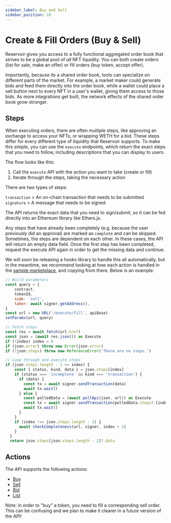 ```yaml
---
sidebar_label: Buy and Sell
sidebar_position: 10
---
```


# Create & Fill Orders (Buy & Sell)

Reservoir gives you access to a fully functional aggregated order book that strives to be a global pool of _all_ NFT liquidity. You can both create orders (list for sale, make an offer) or fill orders (buy token, accept offer).

Importantly, because its a shared order book, tools can specialize on different parts of the market. For example, a market maker could generate bids and feed them directly into the order book, while a wallet could place a sell button next to every NFT in a user's wallet, giving them access to those bids. As more integrations get built, the network effects of the shared order book grow stronger.

## Steps

When executing orders, there are often multiple steps, like approving an exchange to access your NFTs, or wrapping WETH for a bid. These steps differ for every different type of liquidity that Reservoir supports. To make this simple, you can use the `execute` endpoints, which return the exact steps that you need to follow, including descriptions that you can display to users.

The flow looks like this:

1. Call the `execute` API with the action you want to take (create or fill)
2. Iterate through the steps, taking the necessary action

There are two types of steps:

`transaction` > An on-chain transaction that needs to be submitted  
`signature` > A message that needs to be signed

The API returns the exact data that you need to sign/submit, so it can be fed directly into an Ethereum library like Ethers.js.

Any steps that have already been completely (e.g. because the user previously did an approval) are marked as `complete` and can be skipped. Sometimes, the steps are dependent on each other. In these cases, the API will return an empty data field. Once the first step has been completed, request the execute API again in order to get the missing data and continue.

We will soon be releasing a hooks library to handle this all automatically, but in the meantime, we recommend looking at how each action is handled in the [sample marketplace](https://github.com/reservoirprotocol/sample-marketplace/blob/46c25d3b0f78653f8efe7967d91cb79847f44043/components/BuyNow.tsx), and copying from there. Below is an example:

```js
// Build parameters
const query = {
    contract,
    tokenId,
    side: 'sell',
    taker: await signer.getAddress(),
}
const url = new URL('/execute/fill', apiBase)
setParams(url, query)

// Fetch steps
const res = await fetch(url.href)
const json = (await res.json()) as Execute
if (!index) index = 0
if (json.error) throw new Error(json.error)
if (!json.steps) throw new ReferenceError('There are no steps.')

// Loop through and execute steps
if (json.steps.length - 1 >= index) {
    const { status, kind, data } = json.steps[index]
    if (status === 'incomplete' && kind === 'transaction') {
      if (data) {
        const tx = await signer.sendTransaction(data)
        await tx.wait()
      } else {
        const polledData = (await pollApi(json, url)) as Execute
        const tx = await signer.sendTransaction(polledData.steps?.[index].data)
        await tx.wait()
      }
    }
    if (index !== json.steps.length - 1) {
      await checkCompleteness(url, signer, index + 1)
    }
  }
  return json.steps[json.steps.length - 1]?.data
```

## Actions

The API supports the following actions:

- [Buy](https://mainnet-api-v4.reservoir.tools/documentation#/execute/getExecuteBuy)
- [Sell](https://mainnet-api-v4.reservoir.tools/documentation#/execute/getExecuteSell)
- [Bid](https://mainnet-api-v4.reservoir.tools/documentation#/execute/getExecuteBid)
- [List](https://mainnet-api-v4.reservoir.tools/documentation#/execute/getExecuteList)

Note: in order to "buy" a token, you need to fill a corresponding sell order. This can be confusing and we plan to make it clearer in a future version of the API!
